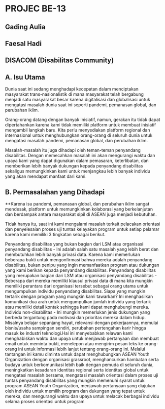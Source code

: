 # PROJEC BE-13

## Gading Aulia

## Faesal Hadi

## DISACOM (Disabilitas Community)

## A. Isu Utama

Dunia saat ini sedang menghadapi kecepatan dalam menciptakan masyarakat trans-nasionalistik di mana masyarakat telah bergabung menjadi satu masyarakat besar karena digitalisasi dan globalisasi untuk mengatasi masalah dunia saat ini seperti pandemi, pemanasan global, dan perubahan iklim.

Orang-orang datang dengan banyak inisiatif, namun, gerakan itu tidak dapat dipertahankan karena kami tidak memiliki platform untuk membuat inisiatif mengambil langkah baru. Kita perlu menyediakan platform regional dan internasional untuk menghubungkan orang-orang di seluruh dunia untuk mengatasi masalah pandemi, pemanasan global, dan perubahan iklim.

Masalah-masalah itu juga dihadapi oleh teman-teman penyandang disabilitas. Dengan memecahkan masalah ini akan mengurangi waktu dan upaya kami yang dapat digunakan dalam pemasaran, keterlibatan, dan memberikan lebih banyak dukungan kepada penyandang disabilitas sekaligus memungkinkan kami untuk menjangkau lebih banyak individu yang akan mendapat manfaat dari kami.

## B. Permasalahan yang Dihadapi

\*\*Karena isu pandemi, pemanasan global, dan perubahan iklim sangat mendesak, platform untuk memungkinkan kolaborasi yang berkelanjutan dan berdampak antara masyarakat sipil di ASEAN juga menjadi kebutuhan.

Tidak hanya itu, saat ini kami mengalami masalah terkait pelacakan orientasi dan penyelesaian proses uji tuntas kelayakan program untuk setiap pelamar karena kami memiliki 3 tingkatan sebagai berikut.

Penyandang disabilitas yang bukan bagian dari LSM atau organisasi penyandang disabilitas - Ini adalah salah satu masalah yang lebih berat dan membutuhkan lebih banyak privasi data. Karena kami memerlukan beberapa bukti untuk mengonfirmasi bahwa mereka adalah penyandang disabilitas, bukan penipu yang ingin memanfaatkan program atau dukungan yang kami berikan kepada penyandang disabilitas.
Penyandang disabilitas yang merupakan bagian dari LSM atau organisasi penyandang disabilitas - Beberapa dari mereka memiliki klausul privasi data di mana kita mungkin memiliki perantara dari organisasi tersebut sebagai orang utama untuk mengumpulkan individu penyandang disabilitas. Siapa yang mungkin tertarik dengan program yang mungkin kami tawarkan? Ini menghasilkan komunikasi dua arah untuk mengumpulkan jumlah individu yang tertarik atau memiliki detail kontak sehingga kami dapat menghubungi mereka.
Individu non-disabilitas - Ini mungkin memerlukan jenis dukungan yang berbeda tergantung pada motivasi dan prioritas mereka dalam hidup. Misalnya belajar sepanjang hayat, relevansi dengan pekerjaannya, memulai bisnis/usaha sampingan sendiri, perubahan pertengahan karir hingga masuk ke industri teknologi.Hal ini menyebabkan relawan kami menghabiskan waktu dan upaya untuk menjawab pertanyaan dan membuat email untuk meminta bukti, menelepon atau mengirim pesan teks ke orang-orang ini untuk informasi lebih lanjut tentang orang-orang ini.
Melalui tantangan ini kamu diminta untuk dapat menghubungkan ASEAN Youth Organization dengan organisasi grassroot, menghancurkan hambatan serta budaya untuk berkomunikasi lebih baik dengan pemuda di seluruh dunia, meningkatkan kesadaran identitas regional serta identitas global untuk mengatasi masalah bersama, mengatasi masalah orientasi dalam proses uji tuntas penyandang disabilitas yang mungkin memenuhi syarat untuk program ASEAN Youth Organization, menjawab pertanyaan yang diajukan oleh individu untuk memilih program dan dukungan yang tepat untuk mereka, dan mengurangi waktu dan upaya untuk melacak berbagai individu selama proses orientasi untuk program
